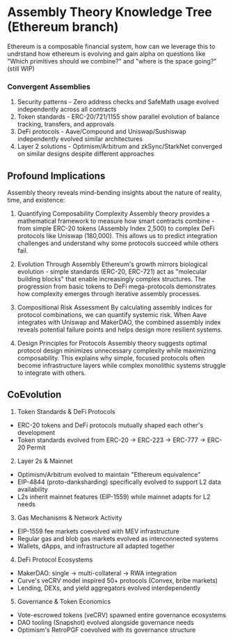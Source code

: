 # Assembly Theory Knowledge Tree (Ethereum branch)

Ethereum is a composable financial system, how can we leverage this to undrstand how ethereum is evolving and gain alpha on questions like "Which primitives should we combine?" and "where is the space going?" (still WIP)



### Convergent Assemblies

  1. Security patterns - Zero address checks and SafeMath usage evolved independently across all
   contracts
  2. Token standards - ERC-20/721/1155 show parallel evolution of balance tracking, transfers,
  and approvals
  3. DeFi protocols - Aave/Compound and Uniswap/Sushiswap independently evolved similar
  architectures
  4. Layer 2 solutions - Optimism/Arbitrum and zkSync/StarkNet converged on similar designs
  despite different approaches


## Profound Implications

Assembly theory reveals mind-bending insights about the nature of reality, time, and existence:

  1. Quantifying Composability Complexity
  Assembly theory provides a mathematical framework to measure how smart contracts combine -
  from simple ERC-20 tokens (Assembly Index 2,500) to complex DeFi protocols like Uniswap 
  (180,000). This allows us to predict integration challenges and understand why some protocols
  succeed while others fail.

  2. Evolution Through Assembly
  Ethereum's growth mirrors biological evolution - simple standards (ERC-20, ERC-721) act as
  "molecular building blocks" that enable increasingly complex structures. The progression from
  basic tokens to DeFi mega-protocols demonstrates how complexity emerges through iterative
  assembly processes.

  3. Compositional Risk Assessment
  By calculating assembly indices for protocol combinations, we can quantify systemic risk. When
   Aave integrates with Uniswap and MakerDAO, the combined assembly index reveals potential
  failure points and helps design more resilient systems.

  4. Design Principles for Protocols
  Assembly theory suggests optimal protocol design minimizes unnecessary complexity while
  maximizing composability. This explains why simple, focused protocols often become
  infrastructure layers while complex monolithic systems struggle to integrate with others.

## CoEvolution


  1. Token Standards & DeFi Protocols
  - ERC-20 tokens and DeFi protocols mutually shaped each other's development
  - Token standards evolved from ERC-20 → ERC-223 → ERC-777 → ERC-20 Permit

  2. Layer 2s & Mainnet
  - Optimism/Arbitrum evolved to maintain "Ethereum equivalence"
  - EIP-4844 (proto-danksharding) specifically evolved to support L2 data availability
  - L2s inherit mainnet features (EIP-1559) while mainnet adapts for L2 needs

  3. Gas Mechanisms & Network Activity
  - EIP-1559 fee markets coevolved with MEV infrastructure
  - Regular gas and blob gas markets evolved as interconnected systems
  - Wallets, dApps, and infrastructure all adapted together

  4. DeFi Protocol Ecosystems
  - MakerDAO: single → multi-collateral → RWA integration
  - Curve's veCRV model inspired 50+ protocols (Convex, bribe markets)
  - Lending, DEXs, and yield aggregators evolved interdependently

  5. Governance & Token Economics
  - Vote-escrowed tokens (veCRV) spawned entire governance ecosystems
  - DAO tooling (Snapshot) evolved alongside governance needs
  - Optimism's RetroPGF coevolved with its governance structure

